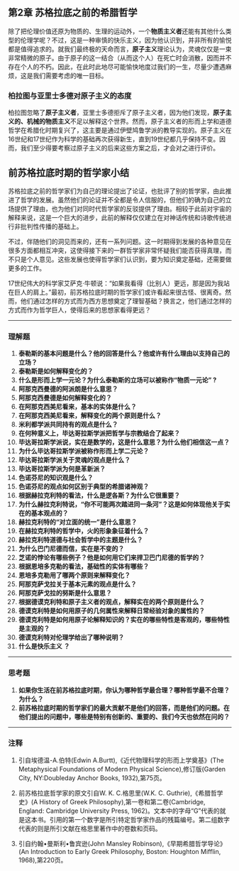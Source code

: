 ## 第2章 苏格拉底之前的希腊哲学

除了把伦理价值还原为物质的、生理的运动外，一个**物质主义者**还能有其他什么类型的伦理学呢？不过，这是一种审慎的快乐主义，因为他认识到，并非所有的愉悦都是值得追求的。就我们最终极的天命而言，**原子主义**理论认为，灵魂仅仅是一束非常精微的原子。由于原子的这一结合（从而这个人）在死亡时会消散，因而并不存在个人的不朽。因此，在此时此地尽可能愉快地度过我们的一生，尽量少遭遇麻烦，这是我们需要考虑的唯一目标。

### 柏拉图与亚里士多德对原子主义的态度

柏拉图忽略了**原子主义者**，亚里士多德拒斥了原子主义者，因为他们发现，**原子主义的、机械的物质主义**不足以解释这个世界。然而，原子主义者的形而上学和道德哲学在希腊化时期复兴了，这主要是通过伊壁鸠鲁学派的教导实现的。原子主义在16世纪和17世纪作为科学的基础再次获得新生，直到19世纪都几乎保持不变。因而，我们至少得要考察过原子主义的后来这些方案之后，才会对之进行评价。

## 前苏格拉底时期的哲学家小结

苏格拉底之前的哲学家们为自己的理论提出了论证，也批评了别的哲学家，由此推进了哲学的发展。虽然他们的论证并不全都是令人信服的，但他们的确为自己的立场提供了理由，也为他们对同时代哲学家的反驳提供了理由。相较于此前对宇宙的解释来说，这是一个巨大的进步，此前的解释仅仅建立在对神话传统和诗歌传统进行非批判性传播的基础上。

不过，伴随他们的洞见而来的，还有一系列问题。这一时期得到发展的各种意见在很多方面都相互冲突，这使得接下来的一群哲学家非常怀疑我们能否获得真理，而不只是个人意见。这些发展也使得哲学家们认识到，要为知识奠定基础，还需要做更多的工作。

17世纪伟大的科学家艾萨克·牛顿说：“如果我看得（比别人）更远，那是因为我站在巨人的肩上。”最初，前苏格拉底时期的哲学家们或许看起来很古怪、很离奇。然而，他们通过怎样的方式而为西方思想奠定了理智基础？换言之，他们通过怎样的方式而作为哲学巨人，使得后来的思想家看得更远？

---

### 理解题

1. **泰勒斯的基本问题是什么？他的回答是什么？他或许有什么理由以支持自己的立场？**
2. **泰勒斯是如何解释变化的？**
3. **什么是形而上学一元论？为什么泰勒斯的立场可以被称作“物质一元论” ?**
4. **阿那克西曼德的阿派朗是什么意思？**
5. **阿那克西曼德是如何解释变化的？**
6. **在阿那克西美尼看来，基本的实体是什么？**
7. **在阿那克西美尼看来，解释变化的两个原则是什么？**
8. **米利都学派共同持有的观点是什么？**
9. **在何种意义上，毕达哥拉斯学派把哲学与宗教结合了起来？**
10. **毕达哥拉斯学派说，实在是数学的，这是什么意思？为什么他们相信这一点？**
11. **为什么毕达哥拉斯学派被称作形而上学二元论？**
12. **毕达哥拉斯学派关于灵魂的观点是什么？**
13. **毕达哥拉斯学派为何是革新派？**
14. **色诺芬尼的知识观是什么？**
15. **色诺芬尼的观点如何区别于典型的希腊诸神观？**
16. **根据赫拉克利特的看法，什么是逻各斯？为什么它很重要？**
17. **为什么赫拉克利特说，“你不可能两次踏进同一条河”？这是如何体现他关于实在的基本观点的？**
18. **赫拉克利特的“对立面的统一”是什么意思？**
19. **在赫拉克利特的哲学中，火的形象象征着什么？**
20. **赫拉克利特道德与社会哲学中的主题是什么？**
21. **为什么巴门尼德而信，实在是不变的？**
22. **芝诺的悖论有哪些例子？他是如何用它们来捍卫巴门尼德的哲学的？**
23. **根据恩培多克勒的看法，基础性的实体有哪些？**
24. **恩培多克勒用了哪两个原则来解释变化？**
25. **阿那克萨戈拉关于基本元素的观点是什么？**
26. **阿那克萨戈拉的努斯是什么意思？**
27. **根据德谟克利特和原子主义者的观点，解释实在的两个原则是什么？**
28. **德谟克利特是如何用原子的几何属性来解释日常经验对象的属性的？**
29. **德谟克利特是如何用原子论解释知识的？实在的哪些特性是客观的，哪些特性是主观的？**
30. **德谟克利特对伦理学给出了哪种说明？**
31. **什么是快乐主义 ？**

---

### 思考题

1. **如果你生活在前苏格拉底时期，你认为哪种哲学最合理？哪种哲学最不合理？为什么？**
2. **前苏格拉底时期的哲学家们的最大贡献不是他们的回答，而是他们的问题。在他们提出的问题中，哪些是特别有创新的、重要的、我们今天也依然在问的？**

---

### 注释

1. 引自埃德温-A.伯特(Edwin A.Burtt),《近代物理科学的形而上学奠基》(The Metaphysical Foundations of Modern Physical Science),修订版(Garden City, NY:Doubleday Anchor Books, 1932),第75页。
   
2. 前苏格拉底哲学家的原文引自W. K. C.格思里(W.K. C. Guthrie),《希腊哲学史》(A History of Greek Philosophy),第一卷和第二卷(Cambridge, England: Cambridge University Press, 1962)。文本中的字母“G”代表的就是这本书。引用的第一个数字是所引特定哲学家作品的残篇编号。第二组数字代表的则是所引文献在格思里著作中的卷数和页码。

3. 引自约翰•曼斯利•鲁宾逊(John Mansley Robinson),《早期希腊哲学导论》(An Introduction to Early Greek Philosophy, Boston: Houghton Mifflin, 1968),第220页。